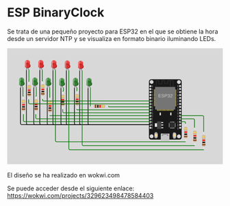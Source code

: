 # ESP BinaryClock

Se trata de una pequeño proyecto para ESP32 en el que se obtiene la hora desde un servidor NTP y se visualiza en formato binario iluminando LEDs.

![alt text](https://github.com/cserra16/espbinaryclock/blob/main/espBinaryClock.png?raw=true)

El diseño se ha realizado en wokwi.com

Se puede acceder desde el siguiente enlace: https://wokwi.com/projects/329623498478584403
